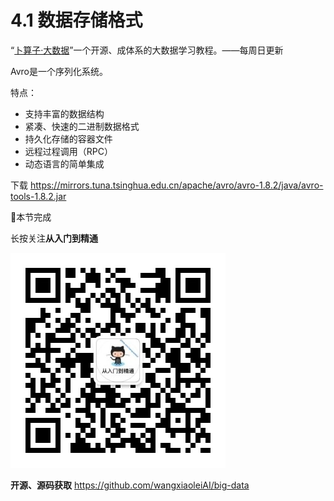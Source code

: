 # 4.1 数据存储格式

“[卜算子·大数据](https://github.com/wangxiaoleiAI/big-data)”一个开源、成体系的大数据学习教程。——每周日更新

Avro是一个序列化系统。

特点：

- 支持丰富的数据结构
- 紧凑、快速的二进制数据格式
- 持久化存储的容器文件
- 远程过程调用（RPC）
- 动态语言的简单集成

下载
https://mirrors.tuna.tsinghua.edu.cn/apache/avro/avro-1.8.2/java/avro-tools-1.8.2.jar


:clap:本节完成

长按关注**从入门到精通**

![](./../../article/image/user/share/qrcode_for_gh_6932763778ef_344.jpg)

**开源、源码获取**   https://github.com/wangxiaoleiAI/big-data
